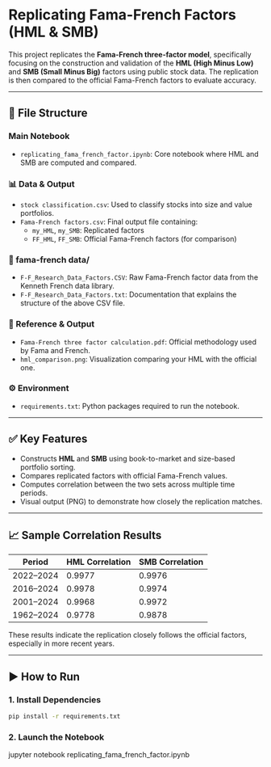 # Replicating Fama-French Factors (HML & SMB)

This project replicates the **Fama-French three-factor model**, specifically focusing on the construction and validation of the **HML (High Minus Low)** and **SMB (Small Minus Big)** factors using public stock data. The replication is then compared to the official Fama-French factors to evaluate accuracy.

---

## 📁 File Structure

### Main Notebook
- `replicating_fama_french_factor.ipynb`: Core notebook where HML and SMB are computed and compared.

### 📊 Data & Output
- `stock classification.csv`: Used to classify stocks into size and value portfolios.
- `Fama-French factors.csv`: Final output file containing:
  - `my_HML`, `my_SMB`: Replicated factors
  - `FF_HML`, `FF_SMB`: Official Fama-French factors (for comparison)

### 📁 fama-french data/
- `F-F_Research_Data_Factors.CSV`: Raw Fama-French factor data from the Kenneth French data library.
- `F-F_Research_Data_Factors.txt`: Documentation that explains the structure of the above CSV file.

### 📄 Reference & Output
- `Fama-French three factor calculation.pdf`: Official methodology used by Fama and French.
- `hml_comparison.png`: Visualization comparing your HML with the official one.

### ⚙️ Environment
- `requirements.txt`: Python packages required to run the notebook.

---

## ✅ Key Features

- Constructs **HML** and **SMB** using book-to-market and size-based portfolio sorting.
- Compares replicated factors with official Fama-French values.
- Computes correlation between the two sets across multiple time periods.
- Visual output (PNG) to demonstrate how closely the replication matches.

---

## 📈 Sample Correlation Results

| Period        | HML Correlation | SMB Correlation |
|---------------|------------------|------------------|
| 2022–2024     | 0.9977           | 0.9976           |
| 2016–2024     | 0.9978           | 0.9974           |
| 2001–2024     | 0.9968           | 0.9972           |
| 1962–2024     | 0.9778           | 0.9878           |

These results indicate the replication closely follows the official factors, especially in more recent years.

---

## ▶️ How to Run

### 1. Install Dependencies

```bash
pip install -r requirements.txt
```

### 2. Launch the Notebook
jupyter notebook replicating_fama_french_factor.ipynb

